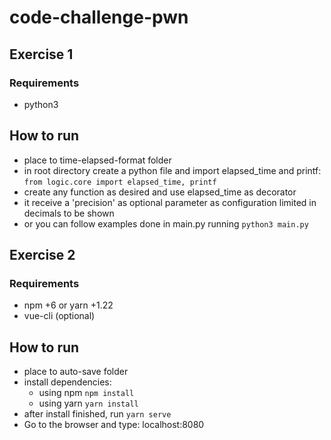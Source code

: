 # code-challenge-pwn


## Exercise 1
### Requirements
* python3
## How to run
* place to time-elapsed-format folder
* in root directory create a python file and import elapsed_time and printf:
`from logic.core import elapsed_time, printf`
* create any function as desired and use elapsed_time as decorator
* it receive a 'precision' as optional parameter as configuration limited in decimals to be shown
* or you can follow examples done in main.py running `python3 main.py`

## Exercise 2
### Requirements
* npm +6 or yarn +1.22
* vue-cli (optional)
## How to run
* place to auto-save folder
* install dependencies: 
    - using npm `npm install`
    - using yarn `yarn install`
* after install finished, run `yarn serve`
* Go to the browser and type: localhost:8080